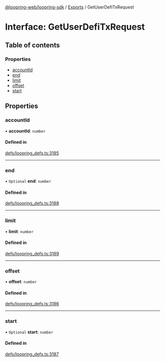 [@loopring-web/loopring-sdk](../README.md) / [Exports](../modules.md) / GetUserDefiTxRequest

# Interface: GetUserDefiTxRequest

## Table of contents

### Properties

- [accountId](GetUserDefiTxRequest.md#accountid)
- [end](GetUserDefiTxRequest.md#end)
- [limit](GetUserDefiTxRequest.md#limit)
- [offset](GetUserDefiTxRequest.md#offset)
- [start](GetUserDefiTxRequest.md#start)

## Properties

### accountId

• **accountId**: `number`

#### Defined in

[defs/loopring_defs.ts:3185](https://github.com/Loopring/loopring_sdk/blob/81e0b16/src/defs/loopring_defs.ts#L3185)

___

### end

• `Optional` **end**: `number`

#### Defined in

[defs/loopring_defs.ts:3188](https://github.com/Loopring/loopring_sdk/blob/81e0b16/src/defs/loopring_defs.ts#L3188)

___

### limit

• **limit**: `number`

#### Defined in

[defs/loopring_defs.ts:3189](https://github.com/Loopring/loopring_sdk/blob/81e0b16/src/defs/loopring_defs.ts#L3189)

___

### offset

• **offset**: `number`

#### Defined in

[defs/loopring_defs.ts:3186](https://github.com/Loopring/loopring_sdk/blob/81e0b16/src/defs/loopring_defs.ts#L3186)

___

### start

• `Optional` **start**: `number`

#### Defined in

[defs/loopring_defs.ts:3187](https://github.com/Loopring/loopring_sdk/blob/81e0b16/src/defs/loopring_defs.ts#L3187)
